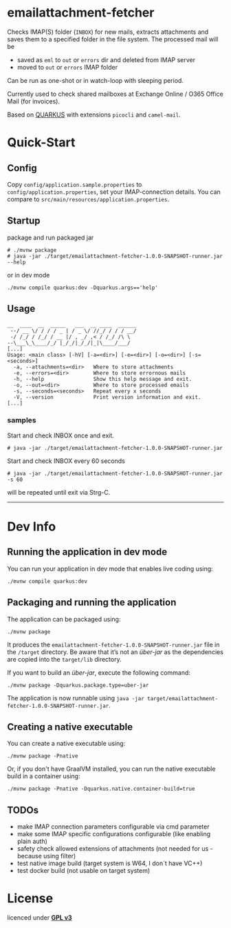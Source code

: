 # emailattachment-fetcher

Checks IMAP(S) folder (`INBOX`) for new mails, extracts attachments and saves them to a specified
folder in the file system.
The processed mail will be 
* saved as `eml` to `out` or `errors` dir and deleted from IMAP server
* moved to `out` or `errors` IMAP folder

Can be run as one-shot or in watch-loop with sleeping period.

Currently used to check shared mailboxes at Exchange Online / O365 Office Mail 
(for invoices).

Based on [QUARKUS](https://quarkus.io/) with extensions `picocli` and `camel-mail`.

# Quick-Start

## Config
Copy `config/application.sample.properties` to `config/application.properties`, set your
IMAP-connection details. You can compare to `src/main/resources/application.properties`.

## Startup
package and run packaged jar
```
# ./mvnw package
# java -jar ./target/emailattachment-fetcher-1.0.0-SNAPSHOT-runner.jar --help
```
or in dev mode
```shell script
./mvnw compile quarkus:dev -Dquarkus.args=='help'
```


## Usage
```
__  ____  __  _____   ___  __ ____  ______
 --/ __ \/ / / / _ | / _ \/ //_/ / / / __/
 -/ /_/ / /_/ / __ |/ , _/ ,< / /_/ /\ \
--\___\_\____/_/ |_/_/|_/_/|_|\____/___/
[...]
Usage: <main class> [-hV] [-a=<dir>] [-e=<dir>] [-o=<dir>] [-s=<seconds>]
  -a, --attachments=<dir>   Where to store attachments
  -e, --errors=<dir>        Where to store errornous mails
  -h, --help                Show this help message and exit.
  -o, --out=<dir>           Where to store processed emails
  -s, --seconds=<seconds>   Repeat every x seconds
  -V, --version             Print version information and exit.
[...]
```

### samples
Start and check INBOX once and exit.
```
# java -jar ./target/emailattachment-fetcher-1.0.0-SNAPSHOT-runner.jar
```

Start and check INBOX every 60 seconds
```
# java -jar ./target/emailattachment-fetcher-1.0.0-SNAPSHOT-runner.jar -s 60
```
will be repeated until exit via Strg-C.



___


# Dev Info
## Running the application in dev mode

You can run your application in dev mode that enables live coding using:
```shell script
./mvnw compile quarkus:dev
```

## Packaging and running the application

The application can be packaged using:
```shell script
./mvnw package
```
It produces the `emailattachment-fetcher-1.0.0-SNAPSHOT-runner.jar` file in the `/target` directory.
Be aware that it’s not an _über-jar_ as the dependencies are copied into the `target/lib` directory.

If you want to build an _über-jar_, execute the following command:
```shell script
./mvnw package -Dquarkus.package.type=uber-jar
```

The application is now runnable using `java -jar target/emailattachment-fetcher-1.0.0-SNAPSHOT-runner.jar`.

## Creating a native executable

You can create a native executable using: 
```shell script
./mvnw package -Pnative
```

Or, if you don't have GraalVM installed, you can run the native executable build in a container using: 
```shell script
./mvnw package -Pnative -Dquarkus.native.container-build=true
```


## TODOs
* make IMAP connection parameters configurable via cmd parameter
* make some IMAP specific configurations configurable (like enabling plain auth)
* safety check allowed extensions of attachments (not needed for us - because using filter)
* test native image build (target system is W64, I don´t have VC++)
* test docker build (not usable on target system)

# License
licenced under **[GPL v3]**


[gpl v3]: http://www.gnu.org/licenses/gpl.html
